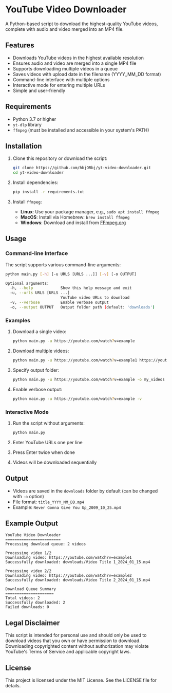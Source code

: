 # YouTube Video Downloader

A Python-based script to download the highest-quality YouTube videos, complete with audio and video merged into an MP4 file.

## Features

- Downloads YouTube videos in the highest available resolution
- Ensures audio and video are merged into a single MP4 file
- Supports downloading multiple videos in a queue
- Saves videos with upload date in the filename (YYYY_MM_DD format)
- Command-line interface with multiple options
- Interactive mode for entering multiple URLs
- Simple and user-friendly

## Requirements

- Python 3.7 or higher
- `yt-dlp` library
- `ffmpeg` (must be installed and accessible in your system's PATH)

## Installation

1. Clone this repository or download the script:
   ```bash
   git clone https://github.com/hbjORbj/yt-video-downloader.git
   cd yt-video-downloader
   ```

2. Install dependencies:
   ```bash
   pip install -r requirements.txt
   ```

3. Install `ffmpeg`:
   - **Linux**: Use your package manager, e.g., `sudo apt install ffmpeg`
   - **MacOS**: Install via Homebrew: `brew install ffmpeg`
   - **Windows**: Download and install from [FFmpeg.org](https://ffmpeg.org)

## Usage

### Command-line Interface

The script supports various command-line arguments:

```bash
python main.py [-h] [-u URLS [URLS ...]] [-v] [-o OUTPUT]

Optional arguments:
  -h, --help            Show this help message and exit
  -u, --urls URLS [URLS ...]
                        YouTube video URLs to download
  -v, --verbose         Enable verbose output
  -o, --output OUTPUT   Output folder path (default: 'downloads')
```

### Examples

1. Download a single video:
   ```bash
   python main.py -u https://youtube.com/watch?v=example
   ```

2. Download multiple videos:
   ```bash
   python main.py -u https://youtube.com/watch?v=example1 https://youtube.com/watch?v=example2
   ```

3. Specify output folder:
   ```bash
   python main.py -u https://youtube.com/watch?v=example -o my_videos
   ```

4. Enable verbose output:
   ```bash
   python main.py -u https://youtube.com/watch?v=example -v
   ```

### Interactive Mode

1. Run the script without arguments:
   ```bash
   python main.py
   ```

2. Enter YouTube URLs one per line
3. Press Enter twice when done
4. Videos will be downloaded sequentially

## Output

- Videos are saved in the `downloads` folder by default (can be changed with `-o` option)
- File format: `title_YYYY_MM_DD.mp4`
- Example: `Never Gonna Give You Up_2009_10_25.mp4`

## Example Output

```plaintext
YouTube Video Downloader
========================
Processing download queue: 2 videos

Processing video 1/2
Downloading video: https://youtube.com/watch?v=example1
Successfully downloaded: downloads/Video Title 1_2024_01_15.mp4

Processing video 2/2
Downloading video: https://youtube.com/watch?v=example2
Successfully downloaded: downloads/Video Title 2_2024_01_15.mp4

Download Queue Summary
=====================
Total videos: 2
Successfully downloaded: 2
Failed downloads: 0
```

## Legal Disclaimer

This script is intended for personal use and should only be used to download videos that you own or have permission to download. Downloading copyrighted content without authorization may violate YouTube's Terms of Service and applicable copyright laws.

## License

This project is licensed under the MIT License. See the LICENSE file for details.